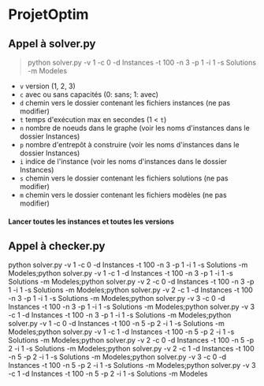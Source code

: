 # ProjetOptim

## Appel à solver.py
> python solver.py -v 1 -c 0 -d Instances -t 100 -n 3 -p 1 -i 1 -s Solutions -m Modeles
- `v` version (1, 2, 3)
- `c` avec ou sans capacités (0: sans; 1: avec)
- `d` chemin vers le dossier contenant les fichiers instances (ne pas modifier)
- `t` temps d'exécution max en secondes (1 < `t`)
- `n` nombre de noeuds dans le graphe (voir les noms d'instances dans le dossier Instances)
- `p` nombre d'entrepôt à construire (voir les noms d'instances dans le dossier Instances)
- `i` indice de l'instance (voir les noms d'instances dans le dossier Instances)
- `s` chemin vers le dossier contenant les fichiers solutions (ne pas modifier)
- `m` chemin vers le dossier contenant les fichiers modèles (ne pas modifier)

#### Lancer toutes les instances et toutes les versions


## Appel à checker.py
python solver.py -v 1 -c 0 -d Instances -t 100 -n 3 -p 1 -i 1 -s Solutions -m Modeles;python solver.py -v 1 -c 1 -d Instances -t 100 -n 3 -p 1 -i 1 -s Solutions -m Modeles;python solver.py -v 2 -c 0 -d Instances -t 100 -n 3 -p 1 -i 1 -s Solutions -m Modeles;python solver.py -v 2 -c 1 -d Instances -t 100 -n 3 -p 1 -i 1 -s Solutions -m Modeles;python solver.py -v 3 -c 0 -d Instances -t 100 -n 3 -p 1 -i 1 -s Solutions -m Modeles;python solver.py -v 3 -c 1 -d Instances -t 100 -n 3 -p 1 -i 1 -s Solutions -m Modeles;python solver.py -v 1 -c 0 -d Instances -t 100 -n 5 -p 2 -i 1 -s Solutions -m Modeles;python solver.py -v 1 -c 1 -d Instances -t 100 -n 5 -p 2 -i 1 -s Solutions -m Modeles;python solver.py -v 2 -c 0 -d Instances -t 100 -n 5 -p 2 -i 1 -s Solutions -m Modeles;python solver.py -v 2 -c 1 -d Instances -t 100 -n 5 -p 2 -i 1 -s Solutions -m Modeles;python solver.py -v 3 -c 0 -d Instances -t 100 -n 5 -p 2 -i 1 -s Solutions -m Modeles;python solver.py -v 3 -c 1 -d Instances -t 100 -n 5 -p 2 -i 1 -s Solutions -m Modeles
